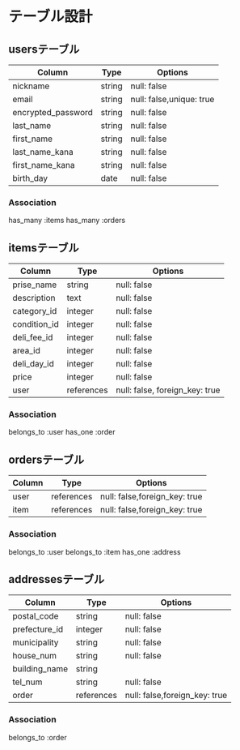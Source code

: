 # テーブル設計


## usersテーブル

| Column              | Type   | Options                         |
| ------------------- | ------ | ------------------------------- |
| nickname            | string | null: false                     |
| email               | string | null: false,unique: true	       |
| encrypted_password  | string | null: false                     |
| last_name           | string | null: false                     |
| first_name          | string | null: false                     |
| last_name_kana      | string | null: false                     |
| first_name_kana     | string | null: false                     |
| birth_day           | date   | null: false                     |


### Association
has_many :items
has_many :orders



## itemsテーブル

| Column            | Type        | Options                         |
| ----------------- | ----------- | ------------------------------- |
| prise_name        | string      | null: false                     |
| description       | text        | null: false                     |
| category_id       | integer     | null: false                     |
| condition_id      | integer     | null: false                     |
| deli_fee_id       | integer     | null: false                     |
| area_id           | integer     | null: false                     |
| deli_day_id       | integer     | null: false                     |
| price             | integer     | null: false                     |
| user              | references  | null: false, foreign_key: true  |

### Association
belongs_to :user
has_one :order

## ordersテーブル

| Column   | Type       | Options                       |
| -------- | ---------- | ----------------------------- |
| user     | references | null: false,foreign_key: true |
| item     | references | null: false,foreign_key: true |

### Association
 belongs_to :user
 belongs_to :item
 has_one :address



 ## addressesテーブル

| Column            | Type        | Options                         |
| ----------------- | ----------- | ------------------------------- |
| postal_code       | string      | null: false                     |
| prefecture_id     | integer     | null: false                     |
| municipality      | string      | null: false                     |
| house_num         | string      | null: false                     |
| building_name     | string      |                                 |
| tel_num           | string      | null: false                     |
| order             | references  | null: false,foreign_key: true   |


### Association
belongs_to :order
